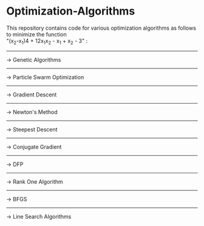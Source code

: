 # Optimization-Algorithms       
This repository contains code for various optimization algorithms as follows to minimize the function <br> "(x<sub>2</sub>-x<sub>1</sub>)<super>4</super> + 12x<sub>1</sub>x<sub>2</sub> - x<sub>1</sub> + x<sub>2</sub> - 3" :
<hr>
-> Genetic Algorithms
<hr>
-> Particle Swarm Optimization
<hr>
-> Gradient Descent
<hr>
-> Newton's Method
<hr>
-> Steepest Descent 
<hr>
-> Conjugate Gradient
<hr>
-> DFP
<hr>
-> Rank One Algorithm
<hr>
-> BFGS
<hr>
-> Line Search Algorithms
